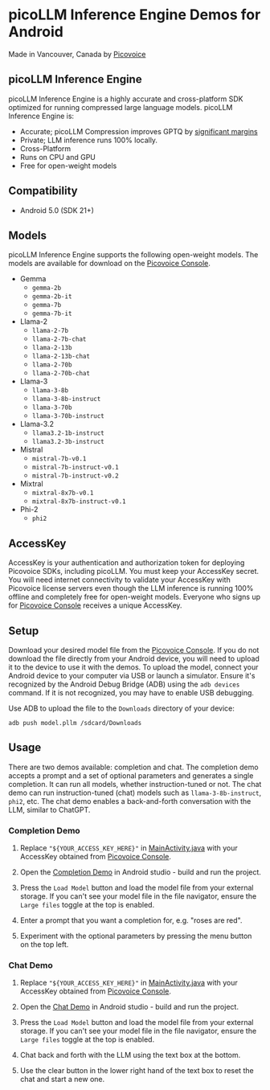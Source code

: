 # picoLLM Inference Engine Demos for Android

Made in Vancouver, Canada by [Picovoice](https://picovoice.ai)

## picoLLM Inference Engine

picoLLM Inference Engine is a highly accurate and cross-platform SDK optimized for running compressed large language
models. picoLLM Inference Engine is:

- Accurate; picoLLM Compression improves GPTQ by [significant margins](https://picovoice.ai/blog/picollm-towards-optimal-llm-quantization/)
- Private; LLM inference runs 100% locally.
- Cross-Platform
- Runs on CPU and GPU
- Free for open-weight models

## Compatibility

- Android 5.0 (SDK 21+)

## Models

picoLLM Inference Engine supports the following open-weight models. The models are available for download on the [Picovoice Console](https://console.picovoice.ai/).

- Gemma
    - `gemma-2b`
    - `gemma-2b-it`
    - `gemma-7b`
    - `gemma-7b-it`
- Llama-2
    - `llama-2-7b`
    - `llama-2-7b-chat`
    - `llama-2-13b`
    - `llama-2-13b-chat`
    - `llama-2-70b`
    - `llama-2-70b-chat`
- Llama-3
    - `llama-3-8b`
    - `llama-3-8b-instruct`
    - `llama-3-70b`
    - `llama-3-70b-instruct`
- Llama-3.2
    - `llama3.2-1b-instruct`
    - `llama3.2-3b-instruct`
- Mistral
    - `mistral-7b-v0.1`
    - `mistral-7b-instruct-v0.1`
    - `mistral-7b-instruct-v0.2`
- Mixtral
    - `mixtral-8x7b-v0.1`
    - `mixtral-8x7b-instruct-v0.1`
- Phi-2
  - `phi2`

## AccessKey

AccessKey is your authentication and authorization token for deploying Picovoice SDKs, including picoLLM.
You must keep your AccessKey secret. You will need internet connectivity to validate your AccessKey with
Picovoice license servers even though the LLM inference is running 100% offline and completely free for
open-weight models. Everyone who signs up for [Picovoice Console](https://console.picovoice.ai/) receives a unique AccessKey.

## Setup

Download your desired model file from the [Picovoice Console](https://console.picovoice.ai/). If you do not download the file directly from your Android device, you will need to upload it to the device to use it with the demos. To upload the model, connect your Android device to your computer via USB or launch a simulator. Ensure it's recognized by the Android Debug Bridge (ADB) using the `adb devices` command. If it is not recognized, you may have to enable USB debugging.

Use ADB to upload the file to the `Downloads` directory of your device:
```console
adb push model.pllm /sdcard/Downloads
```

## Usage

There are two demos available: completion and chat. The completion demo accepts a prompt and a set of optional
parameters and generates a single completion. It can run all models, whether instruction-tuned or not. The chat demo can
run instruction-tuned (chat) models such as `llama-3-8b-instruct`, `phi2`, etc. The chat demo enables a back-and-forth
conversation with the LLM, similar to ChatGPT.

### Completion Demo

1. Replace `"${YOUR_ACCESS_KEY_HERE}"` in [MainActivity.java](Completion/picollm-completion-demo/src/main/java/ai/picovoice/picollmcompletiondemo/MainActivity.java)
with your AccessKey obtained from [Picovoice Console](https://console.picovoice.ai/).

2. Open the [Completion Demo](Completion) in Android studio - build and run the project.

3. Press the `Load Model` button and load the model file from your external storage. If you can't see your model file in the file navigator, ensure the `Large files` toggle at the top is enabled.

4. Enter a prompt that you want a completion for, e.g. "roses are red".

5. Experiment with the optional parameters by pressing the menu button on the top left.

### Chat Demo

1. Replace `"${YOUR_ACCESS_KEY_HERE}"` in [MainActivity.java](Chat/picollm-chat-demo/src/main/java/ai/picovoice/picollmchatdemo/MainActivity.java)
with your AccessKey obtained from [Picovoice Console](https://console.picovoice.ai/).

2. Open the [Chat Demo](Chat) in Android studio - build and run the project.

3. Press the `Load Model` button and load the model file from your external storage. If you can't see your model file in the file navigator, ensure the `Large files` toggle at the top is enabled.

4. Chat back and forth with the LLM using the text box at the bottom.

5. Use the clear button in the lower right hand of the text box to reset the chat and start a new one.

